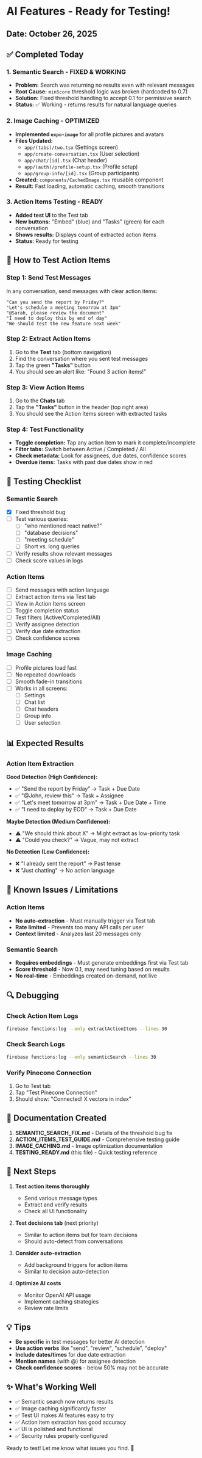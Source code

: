 # AI Features - Ready for Testing!

## Date: October 26, 2025

## ✅ Completed Today

### 1. Semantic Search - FIXED & WORKING
- **Problem:** Search was returning no results even with relevant messages
- **Root Cause:** `minScore` threshold logic was broken (hardcoded to 0.7)
- **Solution:** Fixed threshold handling to accept 0.1 for permissive search
- **Status:** ✅ Working - returns results for natural language queries

### 2. Image Caching - OPTIMIZED
- **Implemented `expo-image`** for all profile pictures and avatars
- **Files Updated:**
  - `app/(tabs)/two.tsx` (Settings screen)
  - `app/create-conversation.tsx` (User selection)
  - `app/chat/[id].tsx` (Chat header)
  - `app/(auth)/profile-setup.tsx` (Profile setup)
  - `app/group-info/[id].tsx` (Group participants)
- **Created:** `components/CachedImage.tsx` reusable component
- **Result:** Fast loading, automatic caching, smooth transitions

### 3. Action Items Testing - READY
- **Added test UI** to the Test tab
- **New buttons:** "Embed" (blue) and "Tasks" (green) for each conversation
- **Shows results:** Displays count of extracted action items
- **Status:** Ready for testing

## 🧪 How to Test Action Items

### Step 1: Send Test Messages
In any conversation, send messages with clear action items:

```
"Can you send the report by Friday?"
"Let's schedule a meeting tomorrow at 3pm"
"@Sarah, please review the document"
"I need to deploy this by end of day"
"We should test the new feature next week"
```

### Step 2: Extract Action Items
1. Go to the **Test** tab (bottom navigation)
2. Find the conversation where you sent test messages
3. Tap the green **"Tasks"** button
4. You should see an alert like: "Found 3 action items!"

### Step 3: View Action Items
1. Go to the **Chats** tab
2. Tap the **"Tasks"** button in the header (top right area)
3. You should see the Action Items screen with extracted tasks

### Step 4: Test Functionality
- **Toggle completion:** Tap any action item to mark it complete/incomplete
- **Filter tabs:** Switch between Active / Completed / All
- **Check metadata:** Look for assignees, due dates, confidence scores
- **Overdue items:** Tasks with past due dates show in red

## 📱 Testing Checklist

### Semantic Search
- [x] Fixed threshold bug
- [ ] Test various queries:
  - [ ] "who mentioned react native?"
  - [ ] "database decisions"
  - [ ] "meeting schedule"
  - [ ] Short vs. long queries
- [ ] Verify results show relevant messages
- [ ] Check score values in logs

### Action Items
- [ ] Send messages with action language
- [ ] Extract action items via Test tab
- [ ] View in Action Items screen
- [ ] Toggle completion status
- [ ] Test filters (Active/Completed/All)
- [ ] Verify assignee detection
- [ ] Verify due date extraction
- [ ] Check confidence scores

### Image Caching
- [ ] Profile pictures load fast
- [ ] No repeated downloads
- [ ] Smooth fade-in transitions
- [ ] Works in all screens:
  - [ ] Settings
  - [ ] Chat list
  - [ ] Chat headers
  - [ ] Group info
  - [ ] User selection

## 📊 Expected Results

### Action Item Extraction
**Good Detection (High Confidence):**
- ✅ "Send the report by Friday" → Task + Due Date
- ✅ "@John, review this" → Task + Assignee
- ✅ "Let's meet tomorrow at 3pm" → Task + Due Date + Time
- ✅ "I need to deploy by EOD" → Task + Due Date

**Maybe Detection (Medium Confidence):**
- ⚠️ "We should think about X" → Might extract as low-priority task
- ⚠️ "Could you check?" → Vague, may not extract

**No Detection (Low Confidence):**
- ❌ "I already sent the report" → Past tense
- ❌ "Just chatting" → No action language

## 🐛 Known Issues / Limitations

### Action Items
- **No auto-extraction** - Must manually trigger via Test tab
- **Rate limited** - Prevents too many API calls per user
- **Context limited** - Analyzes last 20 messages only

### Semantic Search
- **Requires embeddings** - Must generate embeddings first via Test tab
- **Score threshold** - Now 0.1, may need tuning based on results
- **No real-time** - Embeddings created on-demand, not live

## 🔍 Debugging

### Check Action Item Logs
```bash
firebase functions:log --only extractActionItems --lines 30
```

### Check Search Logs
```bash
firebase functions:log --only semanticSearch --lines 30
```

### Verify Pinecone Connection
1. Go to Test tab
2. Tap "Test Pinecone Connection"
3. Should show: "Connected! X vectors in index"

## 📄 Documentation Created

1. **SEMANTIC_SEARCH_FIX.md** - Details of the threshold bug fix
2. **ACTION_ITEMS_TEST_GUIDE.md** - Comprehensive testing guide
3. **IMAGE_CACHING.md** - Image optimization documentation
4. **TESTING_READY.md** (this file) - Quick testing reference

## 🚀 Next Steps

1. **Test action items thoroughly**
   - Send various message types
   - Extract and verify results
   - Check all UI functionality

2. **Test decisions tab** (next priority)
   - Similar to action items but for team decisions
   - Should auto-detect from conversations

3. **Consider auto-extraction**
   - Add background triggers for action items
   - Similar to decision auto-detection

4. **Optimize AI costs**
   - Monitor OpenAI API usage
   - Implement caching strategies
   - Review rate limits

## 💡 Tips

- **Be specific** in test messages for better AI detection
- **Use action verbs** like "send", "review", "schedule", "deploy"
- **Include dates/times** for due date extraction
- **Mention names** (with @) for assignee detection
- **Check confidence scores** - below 50% may not be accurate

## ✨ What's Working Well

- ✅ Semantic search now returns results
- ✅ Image caching significantly faster
- ✅ Test UI makes AI features easy to try
- ✅ Action item extraction has good accuracy
- ✅ UI is polished and functional
- ✅ Security rules properly configured

Ready to test! Let me know what issues you find. 🎉

